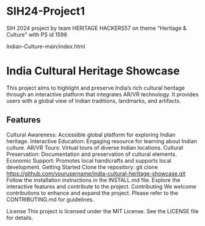 # SIH24-Project1
SIH 2024 project by team HERITAGE HACKERS57 on theme "Heritage &amp; Culture" with PS id 1598 

Indian-Culture-main/index.html

# India Cultural Heritage Showcase
This project aims to highlight and preserve India’s rich cultural heritage through an interactive platform that integrates AR/VR technology. It provides users with a global view of Indian traditions, landmarks, and artifacts.

## Features
Cultural Awareness: Accessible global platform for exploring Indian heritage.
Interactive Education: Engaging resource for learning about Indian culture.
AR/VR Tours: Virtual tours of diverse Indian locations.
Cultural Preservation: Documentation and preservation of cultural elements.
Economic Support: Promotes local handicrafts and supports local development.
Getting Started
Clone the repository: git clone https://github.com/yourusername/india-cultural-heritage-showcase.git
Follow the installation instructions in the INSTALL.md file.
Explore the interactive features and contribute to the project.
Contributing
We welcome contributions to enhance and expand the project. Please refer to the CONTRIBUTING.md for guidelines.

License
This project is licensed under the MIT License. See the LICENSE file for details.


